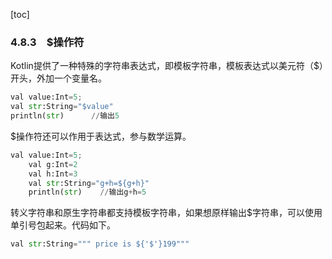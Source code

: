 [toc]

### 4.8.3　$操作符　

Kotlin提供了一种特殊的字符串表达式，即模板字符串，模板表达式以美元符（$）开头，外加一个变量名。

```python
val value:Int=5;
val str:String="$value"
println(str)      //输出5
```

$操作符还可以作用于表达式，参与数学运算。

```python
val value:Int=5;
    val g:Int=2
    val h:Int=3
    val str:String="g+h=${g+h}"
    println(str)    //输出g+h=5
```

转义字符串和原生字符串都支持模板字符串，如果想原样输出$字符串，可以使用单引号包起来。代码如下。

```python
val str:String=""" price is ${'$'}199"""
```

